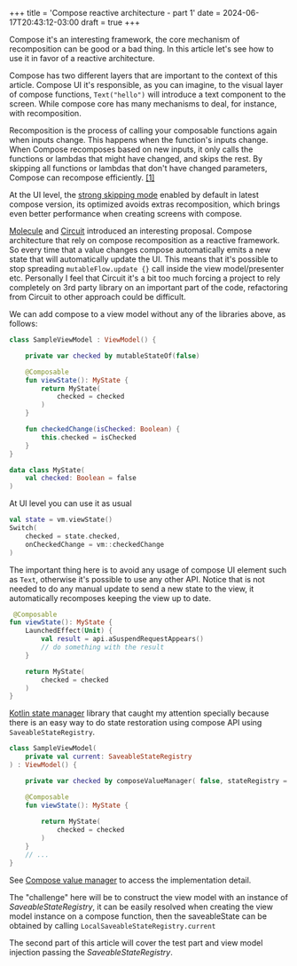 +++
title = 'Compose reactive architecture - part 1'
date = 2024-06-17T20:43:12-03:00
draft = true
+++

Compose it's an interesting framework, the core mechanism of recomposition can be good or a bad thing. In this article let's see how to use it in favor of a reactive architecture.

Compose has two different layers that are important to the context of this article.
Compose UI it's responsible, as you can imagine, to the visual layer of compose functions, ```Text("hello")``` will introduce a text component to the screen. While compose core has many mechanisms to deal, for instance, with recomposition.

Recomposition is the process of calling your composable functions again when inputs change. This happens when the function's inputs change. When Compose recomposes based on new inputs, it only calls the functions or lambdas that might have changed, and skips the rest. By skipping all functions or lambdas that don't have changed parameters, Compose can recompose efficiently. [[1]](https://developer.android.com/develop/ui/compose/mental-model#recomposition)

At the UI level, the [strong skipping mode](https://josecaique.com/blog/strong-skip/) enabled by default in latest compose version, its optimized avoids extras recomposition, which brings even better performance when creating screens with compose.

[Molecule](https://github.com/cashapp/molecule) and [Circuit](https://github.com/slackhq/circuit) introduced an interesting proposal. Compose architecture that rely on compose recomposition as a reactive framework. So every time that a value changes compose automatically emits a new state that will automatically update the UI. This means that it's possible to stop spreading ```mutableFlow.update {}``` call inside the view model/presenter etc. Personally I feel that Circuit it's a bit too much forcing a project to rely completely on 3rd party library on an important part of the code, refactoring from Circuit to other approach could be difficult.

We can add compose to a view model without any of the libraries above, as follows:

```kotlin
class SampleViewModel : ViewModel() {

    private var checked by mutableStateOf(false)

    @Composable
    fun viewState(): MyState {
        return MyState(
            checked = checked
        )
    }

    fun checkedChange(isChecked: Boolean) {
        this.checked = isChecked
    }
}

data class MyState(
    val checked: Boolean = false
)
```

At UI level you can use it as usual

```kotlin
val state = vm.viewState()
Switch(
    checked = state.checked,
    onCheckedChange = vm::checkedChange
)
```

The important thing here is to avoid any usage of compose UI element such as ```Text```, otherwise it's possible to use any other API. Notice that is not needed to do any manual update to send a new state to the view, it automatically recomposes keeping the view up to date.

```kotlin
 @Composable
fun viewState(): MyState {
    LaunchedEffect(Unit) {
        val result = api.aSuspendRequestAppears()
        // do something with the result
    }

    return MyState(
        checked = checked
    )
}
```

[Kotlin state manager](https://github.com/programadorthi/kotlin-state-manager) library that caught my attention specially because there is an easy way to do state restoration using compose API using `SaveableStateRegistry`.

```kotlin
class SampleViewModel(
    private val current: SaveableStateRegistry
) : ViewModel() {

    private var checked by composeValueManager( false, stateRegistry = current)

    @Composable
    fun viewState(): MyState {
      
        return MyState(
            checked = checked
        )
    }
    // ...
}
```

See [Compose value manager](https://github.com/programadorthi/kotlin-state-manager/blob/master/compose/common/src/dev/programadorthi/state/compose/ComposeValueManagerState.kt) to access the implementation detail.

The "challenge" here will be to construct the view model with an instance of *SaveableStateRegistry*, it can be easily resolved when creating the view model instance on a compose function, then the saveableState can be obtained by calling `LocalSaveableStateRegistry.current`

The second part of this article will cover the test part and view model injection passing the *SaveableStateRegistry*.
